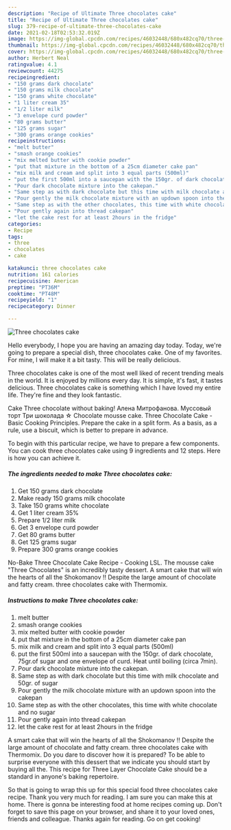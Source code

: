 ```yaml
---
description: "Recipe of Ultimate Three chocolates cake"
title: "Recipe of Ultimate Three chocolates cake"
slug: 379-recipe-of-ultimate-three-chocolates-cake
date: 2021-02-18T02:53:32.019Z
image: https://img-global.cpcdn.com/recipes/46032448/680x482cq70/three-chocolates-cake-recipe-main-photo.jpg
thumbnail: https://img-global.cpcdn.com/recipes/46032448/680x482cq70/three-chocolates-cake-recipe-main-photo.jpg
cover: https://img-global.cpcdn.com/recipes/46032448/680x482cq70/three-chocolates-cake-recipe-main-photo.jpg
author: Herbert Neal
ratingvalue: 4.1
reviewcount: 44275
recipeingredient:
- "150 grams dark chocolate"
- "150 grams milk chocolate"
- "150 grams white chocolate"
- "1 liter cream 35"
- "1/2 liter milk"
- "3 envelope curd powder"
- "80 grams butter"
- "125 grams sugar"
- "300 grams orange cookies"
recipeinstructions:
- "melt butter"
- "smash orange cookies"
- "mix melted butter with cookie powder"
- "put that mixture in the bottom of a 25cm diameter cake pan"
- "mix milk and cream and split into 3 equal parts (500ml)"
- "put the first 500ml into a saucepan with the 150gr. of dark chocolate, 75gr.of sugar and one envelope of curd. Heat until boiling (circa 7min)."
- "Pour dark chocolate mixture into the cakepan."
- "Same step as with dark chocolate but this time with milk chocolate and 50gr. of sugar"
- "Pour gently the milk chocolate mixture with an updown spoon into the cakepan"
- "Same step as with the other chocolates, this time with white chocolate and no sugar"
- "Pour gently again into thread cakepan"
- "let the cake rest for at least 2hours in the fridge"
categories:
- Recipe
tags:
- three
- chocolates
- cake

katakunci: three chocolates cake 
nutrition: 161 calories
recipecuisine: American
preptime: "PT36M"
cooktime: "PT48M"
recipeyield: "1"
recipecategory: Dinner

---
```



![Three chocolates cake](https://img-global.cpcdn.com/recipes/46032448/680x482cq70/three-chocolates-cake-recipe-main-photo.jpg)

Hello everybody, I hope you are having an amazing day today. Today, we're going to prepare a special dish, three chocolates cake. One of my favorites. For mine, I will make it a bit tasty. This will be really delicious.

Three chocolates cake is one of the most well liked of recent trending meals in the world. It is enjoyed by millions every day. It is simple, it's fast, it tastes delicious. Three chocolates cake is something which I have loved my entire life. They're fine and they look fantastic.

Cake Three chocolate without baking! Алена Митрофанова. Муссовый торт Три шоколада ☆ Chocolate mousse cake. Three Chocolate Cake - Basic Cooking Principles. Prepare the cake in a split form. As a basis, as a rule, use a biscuit, which is better to prepare in advance.


To begin with this particular recipe, we have to prepare a few components. You can cook three chocolates cake using 9 ingredients and 12 steps. Here is how you can achieve it.

<!--inarticleads1-->

##### The ingredients needed to make Three chocolates cake:

1. Get 150 grams dark chocolate
1. Make ready 150 grams milk chocolate
1. Take 150 grams white chocolate
1. Get 1 liter cream 35%
1. Prepare 1/2 liter milk
1. Get 3 envelope curd powder
1. Get 80 grams butter
1. Get 125 grams sugar
1. Prepare 300 grams orange cookies


No-Bake Three Chocolate Cake Recipe - Cooking LSL. The mousse cake &#34;Three Chocolates&#34; is an incredibly tasty dessert. A smart cake that will win the hearts of all the Shokomanov !! Despite the large amount of chocolate and fatty cream. three chocolates cake with Thermomix. 

<!--inarticleads2-->

##### Instructions to make Three chocolates cake:

1. melt butter
1. smash orange cookies
1. mix melted butter with cookie powder
1. put that mixture in the bottom of a 25cm diameter cake pan
1. mix milk and cream and split into 3 equal parts (500ml)
1. put the first 500ml into a saucepan with the 150gr. of dark chocolate, 75gr.of sugar and one envelope of curd. Heat until boiling (circa 7min).
1. Pour dark chocolate mixture into the cakepan.
1. Same step as with dark chocolate but this time with milk chocolate and 50gr. of sugar
1. Pour gently the milk chocolate mixture with an updown spoon into the cakepan
1. Same step as with the other chocolates, this time with white chocolate and no sugar
1. Pour gently again into thread cakepan
1. let the cake rest for at least 2hours in the fridge


A smart cake that will win the hearts of all the Shokomanov !! Despite the large amount of chocolate and fatty cream. three chocolates cake with Thermomix. Do you dare to discover how it is prepared? To be able to surprise everyone with this dessert that we indicate you should start by buying all the. This recipe for Three Layer Chocolate Cake should be a standard in anyone&#39;s baking repertoire. 

So that is going to wrap this up for this special food three chocolates cake recipe. Thank you very much for reading. I am sure you can make this at home. There is gonna be interesting food at home recipes coming up. Don't forget to save this page on your browser, and share it to your loved ones, friends and colleague. Thanks again for reading. Go on get cooking!
